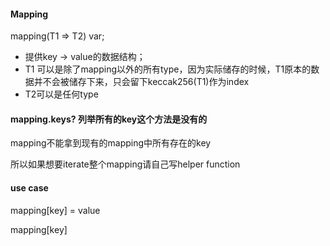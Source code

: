 #### Mapping

mapping(T1 => T2) var;

- 提供key -> value的数据结构；
- T1 可以是除了mapping以外的所有type，因为实际储存的时候，T1原本的数据并不会被储存下来，只会留下keccak256(T1)作为index
- T2可以是任何type

#### mapping.keys? 列举所有的key这个方法是没有的

mapping不能拿到现有的mapping中所有存在的key

所以如果想要iterate整个mapping请自己写helper function

#### use case

mapping[key] = value

mapping[key]